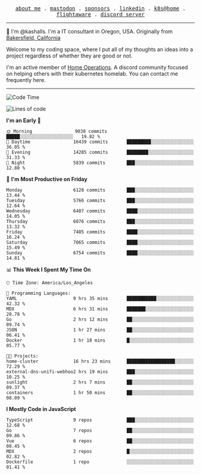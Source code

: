<p align="center">
  <samp>
    <a href="https://jordanjones.org/">about me</a> .
    <a rel="me" href="https://mastodon.social/@kashall">mastodon</a> .
    <a href="https://github.com/sponsors/kashalls">sponsors</a> .
    <a href="https://linkedin.com/in/jordpjones">linkedin</a> .
    <a href="https://github.com/kashalls/home-cluster">k8s@home</a> .
    <a href="https://flightaware.com/adsb/stats/user/kashalls">flightaware</a> .
    <a href="https://discord.gg/V2WrCfqba9">discord server</a>
  </samp>
</p>

----------------------------------------------------------------

:wave: I'm @kashalls. I'm a IT consultant in Oregon, USA. Originally from [Bakersfield, California](https://maps.app.goo.gl/QQMtywTWghpXB6Tu6)

Welcome to my coding space, where I put all of my thoughts an ideas into a project regardless of whether they are good or not.

I'm an active member of [Home Operations](https://discord.gg/home-operations). A discord community focused on helping others with their kubernetes homelab. You can contact me frequently here.

----------------------------------------------------------------
<!--START_SECTION:waka-->
![Code Time](http://img.shields.io/badge/Code%20Time-2%2C201%20hrs%202%20mins-blue)

![Lines of code](https://img.shields.io/badge/From%20Hello%20World%20I%27ve%20Written-9.4%20million%20lines%20of%20code-blue)

**I'm an Early 🐤** 

```text
🌞 Morning                9038 commits        █████░░░░░░░░░░░░░░░░░░░░   19.82 % 
🌆 Daytime                16439 commits       █████████░░░░░░░░░░░░░░░░   36.05 % 
🌃 Evening                14285 commits       ████████░░░░░░░░░░░░░░░░░   31.33 % 
🌙 Night                  5839 commits        ███░░░░░░░░░░░░░░░░░░░░░░   12.80 % 
```
📅 **I'm Most Productive on Friday** 

```text
Monday                   6128 commits        ███░░░░░░░░░░░░░░░░░░░░░░   13.44 % 
Tuesday                  5766 commits        ███░░░░░░░░░░░░░░░░░░░░░░   12.64 % 
Wednesday                6407 commits        ████░░░░░░░░░░░░░░░░░░░░░   14.05 % 
Thursday                 6076 commits        ███░░░░░░░░░░░░░░░░░░░░░░   13.32 % 
Friday                   7405 commits        ████░░░░░░░░░░░░░░░░░░░░░   16.24 % 
Saturday                 7065 commits        ████░░░░░░░░░░░░░░░░░░░░░   15.49 % 
Sunday                   6754 commits        ████░░░░░░░░░░░░░░░░░░░░░   14.81 % 
```


📊 **This Week I Spent My Time On** 

```text
🕑︎ Time Zone: America/Los_Angeles

💬 Programming Languages: 
YAML                     9 hrs 35 mins       ███████████░░░░░░░░░░░░░░   42.32 % 
MDX                      6 hrs 31 mins       ███████░░░░░░░░░░░░░░░░░░   28.78 % 
Go                       2 hrs 12 mins       ██░░░░░░░░░░░░░░░░░░░░░░░   09.74 % 
JSON                     1 hr 27 mins        ██░░░░░░░░░░░░░░░░░░░░░░░   06.41 % 
Docker                   1 hr 18 mins        █░░░░░░░░░░░░░░░░░░░░░░░░   05.77 % 

🐱‍💻 Projects: 
home-cluster             16 hrs 23 mins      ██████████████████░░░░░░░   72.29 % 
external-dns-unifi-webhoo2 hrs 19 mins       ███░░░░░░░░░░░░░░░░░░░░░░   10.25 % 
sunlight                 2 hrs 7 mins        ██░░░░░░░░░░░░░░░░░░░░░░░   09.37 % 
containers               1 hr 50 mins        ██░░░░░░░░░░░░░░░░░░░░░░░   08.09 % 
```

**I Mostly Code in JavaScript** 

```text
TypeScript               9 repos             ███░░░░░░░░░░░░░░░░░░░░░░   12.68 % 
Go                       7 repos             ██░░░░░░░░░░░░░░░░░░░░░░░   09.86 % 
Vue                      6 repos             ██░░░░░░░░░░░░░░░░░░░░░░░   08.45 % 
MDX                      2 repos             █░░░░░░░░░░░░░░░░░░░░░░░░   02.82 % 
Dockerfile               1 repo              ░░░░░░░░░░░░░░░░░░░░░░░░░   01.41 % 
```




<!--END_SECTION:waka-->